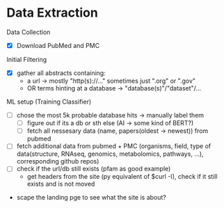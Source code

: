 # Data Extraction

Data Collection
- [x] Download PubMed and PMC
  
Initial Filtering
- [x] gather all abstracts containing:
  - a url &rarr; mostly "http(s)://..." sometimes just ".org" or ".gov"
  - OR terms hinting at a database &rarr; "database(s)"/"dataset"/...

ML setup (Training Classifier)
- [ ] chose the most 5k probable database hits -> manually label them 
  - [ ] figure out if its a db or sth else (AI -> some kind of BERT?)
  - [ ] fetch all nessesary data (name, papers(oldest -> newest)) from pubmed 
- [ ] fetch additional data from pubmed + PMC (organisms, field, type of data(structure, RNAseq, genomics, metabolomics, pathways, ...), corresponding github repos)
- [ ] check if the url/db still exists (pfam as good example)
  - get headers from the site (py equivalent of $curl -I), check if it still exists and is not moved

- scape the landing pge to see what the site is about?


